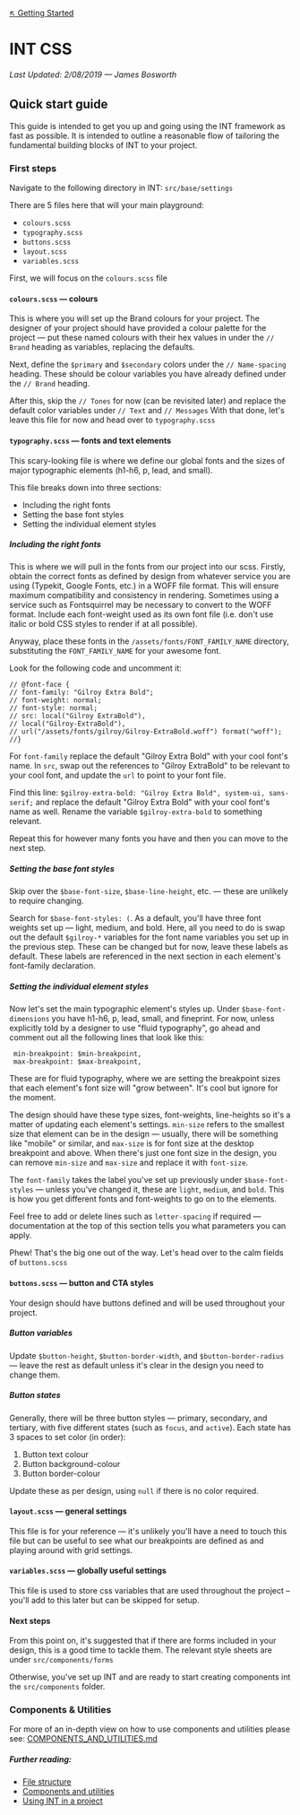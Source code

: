 [↖︎ Getting Started](./README.md)

# INT CSS

###### Last Updated: 2/08/2019 — James Bosworth

## Quick start guide

This guide is intended to get you up and going using the INT framework as fast as possible. It is intended to outline a reasonable flow of tailoring the fundamental building blocks of INT to your project.

### First steps

Navigate to the following directory in INT:
 `src/base/settings`

There are 5 files here that will your main playground:
+ `colours.scss`
+ `typography.scss`
+ `buttons.scss`
+ `layout.scss`
+ `variables.scss`

First, we will focus on the `colours.scss` file

#### `colours.scss` — colours
This is where you will set up the Brand colours for your project. The designer of your project should have provided a colour palette for the project — put these named colours with their hex values in under the `// Brand` heading as variables, replacing the defaults.

Next, define the `$primary` and `$secondary` colors under the `// Name-spacing` heading. These should be colour variables you have already defined under the `// Brand` heading.

After this, skip the `// Tones` for now (can be revisited later) and replace the default color variables under `// Text` and `// Messages`
With that done, let's leave this file for now and head over to `typography.scss`

#### `typography.scss` — fonts and text elements
This scary-looking file is where we define our global fonts and the sizes of major typographic elements (h1-h6, p, lead, and small).

This file breaks down into three sections:
+ Including the right fonts
+ Setting the base font styles
+ Setting the individual element styles

##### Including the right fonts
This is where we will pull in the fonts from our project into our scss. Firstly, obtain the correct fonts as defined by design from whatever service you are using (Typekit, Google Fonts, etc.) in a WOFF file format. This will ensure maximum compatibility and consistency in rendering. Sometimes using a service such as Fontsquirrel may be necessary to convert to the WOFF format. Include each font-weight used as its own font file (i.e. don't use italic or bold CSS styles to render if at all possible).

Anyway, place these fonts in the `/assets/fonts/FONT_FAMILY_NAME` directory, substituting the `FONT_FAMILY_NAME` for your awesome font.

Look for the following code and uncomment it:
```
// @font-face {
// font-family: "Gilroy Extra Bold";
// font-weight: normal;
// font-style: normal;
// src: local("Gilroy ExtraBold"),
// local("Gilroy-ExtraBold"),
// url("/assets/fonts/gilroy/Gilroy-ExtraBold.woff") format("woff");
//}
```
For `font-family` replace the default "Gilroy Extra Bold" with your cool font's name.
In `src`, swap out the references to "Gilroy ExtraBold" to be relevant to your cool font, and update the `url` to point to your font file.

Find this line: `$gilroy-extra-bold: "Gilroy Extra Bold", system-ui, sans-serif;` and replace the default "Gilroy Extra Bold" with your cool font's name as well. Rename the variable `$gilroy-extra-bold` to something relevant.

Repeat this for however many fonts you have and then you can move to the next step.

##### Setting the base font styles
Skip over the `$base-font-size`, `$base-line-height`, etc. — these are unlikely to require changing.

Search for `$base-font-styles: (`. As a default, you'll have three font weights set up — light, medium, and bold. Here, all you need to do is swap out the default `$gilroy-*` variables for the font name variables you set up in the previous step. These can be changed but for now, leave these labels as default. These labels are referenced in the next section in each element's font-family declaration.

##### Setting the individual element styles
Now let's set the main typographic element's styles up.
Under `$base-font-dimensions` you have h1-h6, p, lead, small, and fineprint. For now, unless explicitly told by a designer to use "fluid typography", go ahead and comment out all the following lines that look like this:
```
 min-breakpoint: $min-breakpoint,
 max-breakpoint: $max-breakpoint,
```
These are for fluid typography, where we are setting the breakpoint sizes that each element's font size will "grow between". It's cool but ignore for the moment.

The design should have these type sizes, font-weights, line-heights so it's a matter of updating each element's settings.
`min-size` refers to the smallest size that element can be in the design — usually, there will be something like "mobile" or similar, and `max-size` is for font size at the desktop breakpoint and above. When there's just one font size in the design, you can remove `min-size` and `max-size` and replace it with `font-size`.

The `font-family` takes the label you've set up previously under `$base-font-styles` — unless you've changed it, these are `light`, `medium`, and `bold`. This is how you get different fonts and font-weights to go on to the elements.

Feel free to add or delete lines such as `letter-spacing` if required — documentation at the top of this section tells you what parameters you can apply.

Phew! That's the big one out of the way. Let's head over to the calm fields of `buttons.scss`

#### `buttons.scss` — button and CTA styles
Your design should have buttons defined and will be used throughout your project.

##### Button variables
Update `$button-height`, `$button-border-width`, and `$button-border-radius` — leave the rest as default unless it's clear in the design you need to change them.

##### Button states
Generally, there will be three button styles — primary, secondary, and tertiary, with five different states (such as `focus`, and `active`). Each state has 3 spaces to set color (in order):
1. Button text colour
2. Button background-colour
3. Button border-colour

Update these as per design, using `null` if there is no color required.

#### `layout.scss` — general settings
This file is for your reference — it's unlikely you'll have a need to touch this file but can be useful to see what our breakpoints are defined as and playing around with grid settings.

#### `variables.scss` — globally useful settings
This file is used to store css variables that are used throughout the project – you'll add to this later but can be skipped for setup.

#### Next steps
From this point on, it's suggested that if there are forms included in your design, this is a good time to tackle them. The relevant style sheets are under `src/components/forms`

Otherwise, you've set up INT and are ready to start creating components int the `src/components` folder.

### Components & Utilities
For more of an in-depth view on how to use components and utilities please see: [COMPONENTS_AND_UTILITIES.md](COMPONENTS_AND_UTILITIES.md)

##### Further reading:
+ [File structure](FILE_STRUCTURE.md)
+ [Components and utilities](COMPONENTS_AND_UTILITIES.md)
+ [Using INT in a project](PROJECT_SETUP.md)